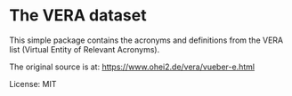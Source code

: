 # The VERA dataset

This simple package contains the acronyms and definitions from the VERA list (Virtual Entity of Relevant Acronyms).

The original source is at: https://www.ohei2.de/vera/vueber-e.html

License: MIT
